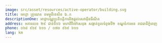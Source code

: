 ```yaml
---
image: src/asset/resources/active-operator/building.svg
title: មេហ្គា ទ្រូណេត ខមម្ញូនីខេសិន ឯ.ក
descriptionOne: អាជ្ញាបណ្ណប្រតិបត្តិការនិងផ្តល់សេវាអ៊ីនធឺណិត
address: អគារលេខ ២៩ ជាន់ទី១៦ មហាវិថីម៉ៅសេទុង សង្កាត់ទួលទំពូងទី២ ខណ្ឌចំការមន រាជធានីភ្នំពេញ
phone: ០៦៨ ៩៦៩ ៦១១ / ០៧០ ៩៦៩ ៦១១
lang: km
---
```

